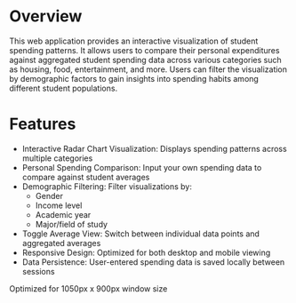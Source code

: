 # Overview

This web application provides an interactive visualization of student spending patterns. It allows users to compare their personal expenditures against aggregated student spending data across various categories such as housing, food, entertainment, and more. Users can filter the visualization by demographic factors to gain insights into spending habits among different student populations.

# Features

- Interactive Radar Chart Visualization: Displays spending patterns across multiple categories
- Personal Spending Comparison: Input your own spending data to compare against student averages
- Demographic Filtering: Filter visualizations by:
  - Gender
  - Income level
  - Academic year
  - Major/field of study
- Toggle Average View: Switch between individual data points and aggregated averages
- Responsive Design: Optimized for both desktop and mobile viewing
- Data Persistence: User-entered spending data is saved locally between sessions

Optimized for 1050px x 900px window size
